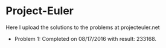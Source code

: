 # Project-Euler

Here I upload the solutions to the problems at projecteuler.net

* Problem 1: Completed on 08/17/2016 with result: 233168.
